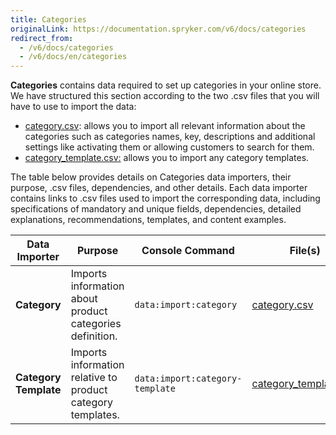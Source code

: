 ```yaml
---
title: Categories
originalLink: https://documentation.spryker.com/v6/docs/categories
redirect_from:
  - /v6/docs/categories
  - /v6/docs/en/categories
---
```


**Categories** contains data required to set up categories in your online store. We have structured this section according to the two .csv files that you will have to use to import the data:

* [category.csv](https://documentation.spryker.com/docs/file-details-categorycsv): allows you to import all relevant information about the categories such as categories names, key, descriptions and additional settings like activating them or allowing customers to search for them.
* [category_template.csv:](/docs/scos/dev/developer-guides/202005.0/development-guide/data-import/data-import-categories/catalog-setup/categories/file-details-ca) allows you to import any category templates.

The table below provides details on Categories data importers, their purpose, .csv files, dependencies, and other details. Each data importer contains links to .csv files used to import the corresponding data, including specifications of mandatory and unique fields, dependencies, detailed explanations, recommendations, templates, and content examples.

| Data Importer | Purpose | Console Command| File(s) | Dependencies |
| --- | --- | --- | --- |--- |
| **Category**   | Imports information about product categories definition. |`data:import:category` | [category.csv](https://documentation.spryker.com/docs/file-details-categorycsv)| [category_template.csv](https://documentation.spryker.com/docs/file-details-category-templatecsv)|
| **Category Template**   | Imports information relative to product category templates. |`data:import:category-template` |[category_template.csv](https://documentation.spryker.com/docs/file-details-category-templatecsv) |None|
